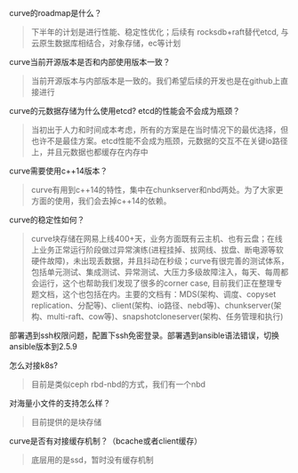curve的roadmap是什么？
> 下半年的计划是进行性能、稳定性优化；后续有 rocksdb+raft替代etcd, 与云原生数据库相结合，对象存储，ec等计划

curve当前开源版本是否和内部使用版本一致？
> 当前开源版本与内部版本是一致的。我们希望后续的开发也是在github上直接进行

curve的元数据存储为什么使用etcd? etcd的性能会不会成为瓶颈？
> 当初出于人力和时间成本考虑，所有的方案是在当时情况下的最优选择，但也许不是最佳方案。etcd性能不会成为瓶颈，元数据的交互不在关键io路径上，并且元数据也都缓存在内存中

curve需要使用c++14版本？
> curve有用到c++14的特性，集中在chunkserver和nbd两处。为了大家更方面的使用，我们会去掉c++14的依赖。

curve的稳定性如何？
> curve块存储在网易上线400+天，业务方面既有云主机、也有云盘；在线上业务正常运行阶段做过异常演练(进程挂掉、拔网线、拔盘、断电源等软硬件故障)，未出现丢数据，并且抖动在秒级；curve有很完善的测试体系，包括单元测试、集成测试、异常测试、大压力多级故障注入，每天、每周都会运行，这个也帮助我们发现了很多的corner case, 目前我们正在整理专题文档，这个也包括在内。主要的文档有：MDS(架构、调度、copyset replication、分配等)、client(架构、io路径、nebd等)、chunkserver(架构、multi-raft、cow等)、snapshotcloneserver(架构、任务管理和执行)

部署遇到ssh权限问题，配置下ssh免密登录。部署遇到ansible语法错误，切换ansible版本到2.5.9

怎么对接k8s?
> 目前是类似ceph rbd-nbd的方式，我们有一个nbd

对海量小文件的支持怎么样？
> 目前提供的是块存储

curve是否有对接缓存机制？（bcache或者client缓存）
> 底层用的是ssd，暂时没有缓存机制
